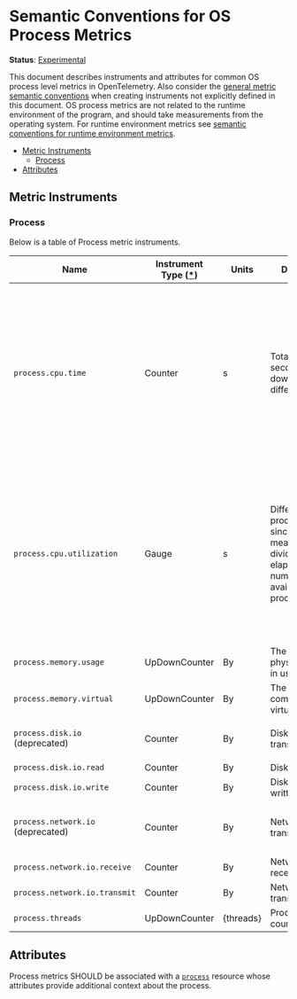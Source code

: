 <!--- Hugo front matter used to generate the website version of this page:
linkTitle: Process
--->

# Semantic Conventions for OS Process Metrics

**Status**: [Experimental](../../document-status.md)

This document describes instruments and attributes for common OS process level
metrics in OpenTelemetry. Also consider the [general metric semantic
conventions](README.md#general-metric-semantic-conventions) when creating
instruments not explicitly defined in this document. OS process metrics are
not related to the runtime environment of the program, and should take
measurements from the operating system. For runtime environment metrics see
[semantic conventions for runtime environment
metrics](runtime-environment-metrics.md).

<!-- Re-generate TOC with `markdown-toc --no-first-h1 -i` -->

<!-- toc -->

- [Metric Instruments](#metric-instruments)
  * [Process](#process)
- [Attributes](#attributes)

<!-- tocstop -->

## Metric Instruments

### Process

Below is a table of Process metric instruments.

| Name                              | Instrument Type ([*](README.md#instrument-types)) | Units      | Description                                                                                                                         | Labels                                                                                                                                                                                          |
| --------------------------------- | ------------------------------------------------- | ---------- | ----------------------------------------------------------------------------------------------------------------------------------- | ----------------------------------------------------------------------------------------------------------------------------------------------------------------------------------------------- |
| `process.cpu.time`                | Counter                                           | s          | Total CPU seconds broken down by different states.                                                                                  | `state`, if specified, SHOULD be one of: `system`, `user`, `wait`. A process SHOULD be characterized _either_ by data points with no `state` labels, _or only_ data points with `state` labels. |
| `process.cpu.utilization`         | Gauge                                             | s          | Difference in process.cpu.time since the last measurement, divided by the elapsed time and number of CPUs available to the process. | `state`, if specified, SHOULD be one of: `system`, `user`, `wait`. A process SHOULD be characterized _either_ by data points with no `state` labels, _or only_ data points with `state` labels. |
| `process.memory.usage`            | UpDownCounter                                     | By         | The amount of physical memory in use.                                                                                               |                                                                                                                                                                                                 |
| `process.memory.virtual`          | UpDownCounter                                     | By         | The amount of committed virtual memory.                                                                                             |                                                                                                                                                                                                 |
| `process.disk.io` (deprecated)    | Counter                                           | By         | Disk bytes transferred.                                                                                                             | `direction` SHOULD be one of: `read`, `write`                                                                                                                                                   |
| `process.disk.io.read`            | Counter                                           | By         | Disk bytes read.                                                                                                                    |                                                                                                                                                                                                 |
| `process.disk.io.write`           | Counter                                           | By         | Disk bytes written.                                                                                                                 |                                                                                                                                                                                                 |
| `process.network.io` (deprecated) | Counter                                           | By         | Network bytes transferred.                                                                                                          | `direction` SHOULD be one of: `receive`, `transmit`                                                                                                                                             |
| `process.network.io.receive`      | Counter                                           | By         | Network bytes received.                                                                                                             |                                                                                                                                                                                                 |
| `process.network.io.transmit`     | Counter                                           | By         | Network bytes transmitted.                                                                                                          |                                                                                                                                                                                                 |
| `process.threads`           | UpDownCounter                                     | {threads}  | Process threads count.                                                                                                              |                                                                                                                                                                                                 |

## Attributes

Process metrics SHOULD be associated with a [`process`](../../resource/semantic_conventions/process.md#process) resource whose attributes provide additional context about the process.
